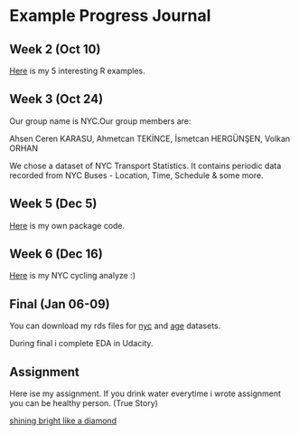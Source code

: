# Example Progress Journal

## Week 2 (Oct 10)

[Here](files/pj-karasua.html) is my 5 interesting R examples. 

## Week 3 (Oct 24)

Our group name is NYC.Our group members are:

Ahsen Ceren KARASU, Ahmetcan TEKİNCE, İsmetcan HERGÜNŞEN, Volkan ORHAN

We chose a dataset of NYC Transport Statistics. It contains periodic data recorded from NYC Buses - Location, Time, Schedule & some more.

## Week 5 (Dec 5)

[Here](files/ack.R.html) is my own package code.

## Week 6 (Dec 16)

[Here](files/NYCycle.html) is my NYC cycling analyze :)

## Final (Jan 06-09)

You can download my rds files for [nyc](files/nyc.rds) and [age](files/age.rds) datasets.

During final i complete EDA in Udacity.

## Assignment

Here ise my assignment. If you drink water everytime i wrote assignment you can be healthy person. (True Story)

[shining bright like a diamond](files/Diamonds.html)
